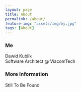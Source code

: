 ```yaml
---
layout: page
title: About
permalink: /about/
feature-img: "assets/img/ny.jpg"
tags: [About]
---
```


### Me

Dawid Kublik  
Software Architect @ ViacomTech  

### More Information

Still To Be Found
